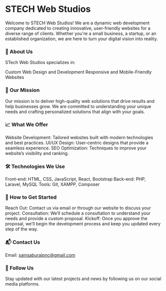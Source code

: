 # STECH Web Studios
Welcome to STECH Web Studios! We are a dynamic web development company dedicated to creating innovative, user-friendly websites for a diverse range of clients. Whether you're a small business, a startup, or an established organization, we are here to turn your digital vision into reality.

### 🚀 About Us
STech Web Studios specializes in:

Custom Web Design and Development
Responsive and Mobile-Friendly Websites

### 🌟 Our Mission
Our mission is to deliver high-quality web solutions that drive results and help businesses grow. We are committed to understanding your unique needs and crafting personalized solutions that align with your goals.

### 📈 What We Offer
Website Development: Tailored websites built with modern technologies and best practices.
UI/UX Design: User-centric designs that provide a seamless experience.
SEO Optimization: Techniques to improve your website’s visibility and ranking.

### 🛠️ Technologies We Use
Front-end: HTML, CSS, JavaScript, React, Bootstrap
Back-end: PHP, Laravel, MySQL
Tools: Git, XAMPP, Composer

### 📅 How to Get Started
Reach Out: Contact us via email or through our website to discuss your project.
Consultation: We’ll schedule a consultation to understand your needs and provide a custom proposal.
Kickoff: Once you approve the proposal, we’ll begin the development process and keep you updated every step of the way.

### 📬 Contact Us
Email: sainsaburajpnc@gmail.com

### 📢 Follow Us
Stay updated with our latest projects and news by following us on our social media platforms.
